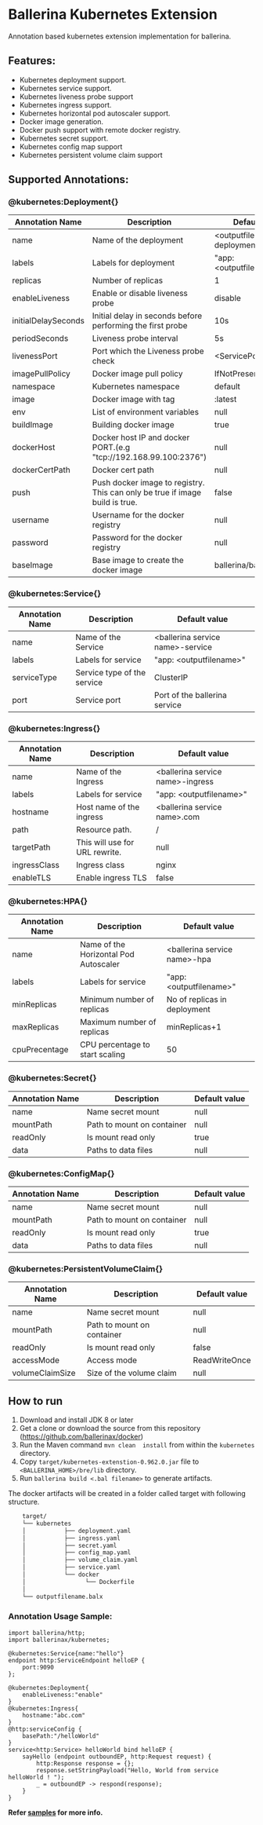 # Ballerina Kubernetes Extension
 
Annotation based kubernetes extension implementation for ballerina. 

## Features:
- Kubernetes deployment support. 
- Kubernetes service support.
- Kubernetes liveness probe support
- Kubernetes ingress support.
- Kubernetes horizontal pod autoscaler support.
- Docker image generation. 
- Docker push support with remote docker registry.
- Kubernetes secret support.
- Kubernetes config map support
- Kubernetes persistent volume claim support


## Supported Annotations:

### @kubernetes:Deployment{}
|**Annotation Name**|**Description**|**Default value**|
|--|--|--|
|name|Name of the deployment|\<outputfilename\>-deployment|
|labels|Labels for deployment|"app: \<outputfilename\>"|
|replicas|Number of replicas|1|
|enableLiveness|Enable or disable liveness probe|disable|
|initialDelaySeconds|Initial delay in seconds before performing the first probe|10s|
|periodSeconds|Liveness probe interval|5s|
|livenessPort|Port which the Liveness probe check|\<ServicePort\>|
|imagePullPolicy|Docker image pull policy|IfNotPresent|
|namespace|Kubernetes namespace|default|
|image|Docker image with tag|<output file name>:latest|
|env|List of environment variables|null|
|buildImage|Building docker image|true|
|dockerHost|Docker host IP and docker PORT.(e.g "tcp://192.168.99.100:2376")|null|
|dockerCertPath|Docker cert path|null|
|push|Push docker image to registry. This can only be true if image build is true.|false|
|username|Username for the docker registry|null|
|password|Password for the docker registry|null|
|baseImage|Base image to create the docker image|ballerina/ballerina:latest|

### @kubernetes:Service{}
|**Annotation Name**|**Description**|**Default value**|
|--|--|--|
|name|Name of the Service|\<ballerina service name\>-service|
|labels|Labels for service|"app: \<outputfilename\>"|
|serviceType|Service type of the service|ClusterIP|
|port|Service port|Port of the ballerina service|

### @kubernetes:Ingress{}
|**Annotation Name**|**Description**|**Default value**|
|--|--|--|
|name|Name of the Ingress|\<ballerina service name\>-ingress
|labels|Labels for service|"app: \<outputfilename\>"
|hostname|Host name of the ingress|\<ballerina service name\>.com
|path|Resource path.|/
|targetPath|This will use for URL rewrite.|null
|ingressClass|Ingress class|nginx
|enableTLS|Enable ingress TLS|false

### @kubernetes:HPA{}
|**Annotation Name**|**Description**|**Default value**|
|--|--|--|
|name|Name of the Horizontal Pod Autoscaler|\<ballerina service name\>-hpa|
|labels|Labels for service|"app: \<outputfilename\>"|
|minReplicas|Minimum number of replicas|No of replicas in deployment|
|maxReplicas|Maximum number of replicas|minReplicas+1|
|cpuPrecentage|CPU percentage to start scaling|50|

### @kubernetes:Secret{}
|**Annotation Name**|**Description**|**Default value**|
|--|--|--|
|name|Name secret mount|null|
|mountPath|Path to mount on container|null|
|readOnly|Is mount read only|true|
|data|Paths to data files|null|

### @kubernetes:ConfigMap{}
|**Annotation Name**|**Description**|**Default value**|
|--|--|--|
|name|Name secret mount|null|
|mountPath|Path to mount on container|null|
|readOnly|Is mount read only|true|
|data|Paths to data files|null|

### @kubernetes:PersistentVolumeClaim{}
|**Annotation Name**|**Description**|**Default value**|
|--|--|--|
|name|Name secret mount|null|
|mountPath|Path to mount on container|null|
|readOnly|Is mount read only|false|
|accessMode|Access mode|ReadWriteOnce|
|volumeClaimSize|Size of the volume claim|null|


## How to run

1. Download and install JDK 8 or later
2. Get a clone or download the source from this repository (https://github.com/ballerinax/docker)
3. Run the Maven command ``mvn clean  install`` from within the ``kubernetes`` directory.
4. Copy ``target/kubernetes-extenstion-0.962.0.jar`` file to ``<BALLERINA_HOME>/bre/lib`` directory.
5. Run ``ballerina build <.bal filename>`` to generate artifacts.

The docker artifacts will be created in a folder called target with following structure.
```bash
    target/
    └── kubernetes
    │      		├── deployment.yaml
    │       	├── ingress.yaml
    │       	├── secret.yaml
    │       	├── config_map.yaml
    │       	├── volume_claim.yaml
    │       	├── service.yaml
    │        	└── docker
    │	      		  └── Dockerfile
    │  	
    └── outputfilename.balx	
```

### Annotation Usage Sample:
```ballerina
import ballerina/http;
import ballerinax/kubernetes;

@kubernetes:Service{name:"hello"}
endpoint http:ServiceEndpoint helloEP {
    port:9090
};

@kubernetes:Deployment{
    enableLiveness:"enable"
}
@kubernetes:Ingress{
    hostname:"abc.com"
}
@http:serviceConfig {
    basePath:"/helloWorld"
}
service<http:Service> helloWorld bind helloEP {
    sayHello (endpoint outboundEP, http:Request request) {
        http:Response response = {};
        response.setStringPayload("Hello, World from service helloWorld ! ");
        _ = outboundEP -> respond(response);
    }
}
```
**Refer [samples](samples) for more info.**

